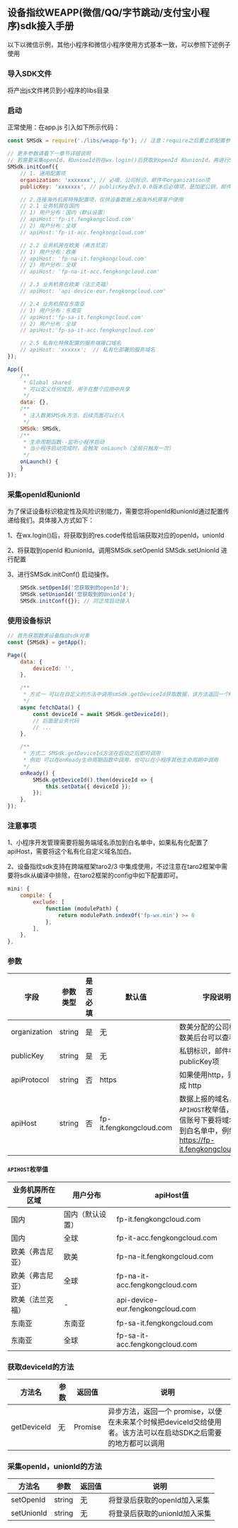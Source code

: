 ## 设备指纹WEAPP(微信/QQ/字节跳动/支付宝小程序)sdk接入手册

以下以微信示例，其他小程序和微信小程序使用方式基本一致，可以参照下述例子使用

### 导入SDK文件
将产出js文件拷贝到小程序的libs目录

### 启动
正常使用：在app.js 引入如下所示代码：

```javascript
const SMSdk = require('./libs/weapp-fp'); // 注意：require之后要立即配置参数并启动

// 更多参数请看下一章节详细说明
// 若需要采集openId，和unionId则在wx.login()后获取到openId 和unionId。再进行SMSdk.initConf() 启动操作。
SMSdk.initConf({
    // 1. 通用配置项
    organization: 'xxxxxxx', // 必填，公司标识，邮件中organization项
    publicKey: 'xxxxxxx', // publicKey是v3.0.0版本后必填项，是加密公钥，邮件中publicKey项

    // 2.连接海外机房特殊配置项，仅供设备数据上报海外机房客户使用
    // 2.1 业务机房在国内
    // 1) 用户分布：国内（默认设置）
    // apiHost:'fp-it.fengkongcloud.com'
    // 2) 用户分布：全球
    // apiHost:'fp-it-acc.fengkongcloud.com'

    // 2.2 业务机房在欧美（弗吉尼亚）
    // 1) 用户分布：欧美
    // apiHost: 'fp-na-it.fengkongcloud.com'
    // 2) 用户分布：全球
    // apiHost: 'fp-na-it-acc.fengkongcloud.com'

    // 2.3 业务机房在欧美（法兰克福）
    // apiHost: 'api-device-eur.fengkongcloud.com'

    // 2.4 业务机房在东南亚
    // 1) 用户分布：东南亚
    // apiHost:'fp-sa-it.fengkongcloud.com'
    // 2) 用户分布：全球
    // apiHost:'fp-sa-it-acc.fengkongcloud.com'

    // 2.5 私有化特殊配置的服务端接口域名
    // apiHost: 'xxxxxx';  // 私有化部署的服务域名
});

App({
    /**
     * Global shared
     * 可以定义任何成员，用于在整个应用中共享
     */
    data: {},
    /**
     * 注入数美SMSdk方法，后续页面可以引入
     */
    SMSdk: SMSdk,
    /**
     * 生命周期函数--监听小程序启动
     * 当小程序启动完成时，会触发 onLaunch（全局只触发一次）
     */
    onLaunch() {
    }
});
```
### 采集openId和unionId
为了保证设备标识稳定性及风险识别能力，需要您将openId和unionId通过配置传递给我们。具体接入方式如下：

1、在wx.login()后，将获取到的res.code传给后端获取对应的openId，unionId

2、将获取到openId 和unionId。调用SMSdk.setOpenId SMSdk.setUnionId 进行配置

3、进行SMSdk.initConf() 启动操作。

```javascript
    SMSdk.setOpenId('您获取到的openId');
    SMSdk.setUnionId('您获取到的UnionId');
    SMSdk.initConf({}); // 同正常启动接入
```

### 使用设备标识

```javascript
// 首先获取数美设备指纹sdk对象
const {SMSdk} = getApp();

Page({
    data: {
        deviceId: '',
    },

    /**
     * 方式一 可以在自定义的方法中调用smSdk.getDeviceId获取数据，该方法返回一个Promise对象，所以可以通过async/await语法获取设备指纹
     */
    async fetchData() {
        const deviceId = await SMSdk.getDeviceId();
        // 后面是业务代码
        // ...
    },

    /**
     * 方式二 SMSdk.getDeviceId方法在启动之后即可调用
     * 例如 可以在onReady生命周期函数中调用，也可以在小程序其他生命周期中调用
     */
    onReady() {
        SMSdk.getDeviceId().then(deviceId => {
            this.setData({ deviceId });
        });
    },
});
```

### 注意事项
1、小程序开发管理需要将服务端域名添加到白名单中，如果私有化配置了apiHost，需要将这个私有化自定义域名加白。

2、设备指纹sdk支持在跨端框架taro2/3 中集成使用，不过注意在taro2框架中需要将sdk从编译中排除，在taro2框架的config中如下配置即可。
```javascript
mini: {
    compile: {
        exclude: [
            function (modulePath) {
                return modulePath.indexOf('fp-wx.min') >= 0
            },
        ],
    },
},
```

### 参数

| **字段** | **参数类型**  | **是否必填** | **默认值** | **字段说明** |
| -- | -- | -- | -- | -- |
| organization | string | 是 | 无 | 数美分配的公司标识，数美后台可以查看看 |
| publicKey | string | 是 | 无 | 私钥标识，邮件中publicKey项 |
| apiProtocol | string  | 否 | https | 如果使用http，则设置成 http |
| apiHost  | string  | 否 | fp-it.fengkongcloud.com  | 数据上报的域名，详见`APIHOST`枚举值，然后微信账号下要将域名设置到白名单中，例如 https://fp-it.fengkongcloud.com/  |

#### `APIHOST`枚举值

| **业务机房所在区域** | **用户分布**  | **apiHost值** |
| -- | -- | -- |
| 国内 | 国内（默认设置） | fp-it.fengkongcloud.com |
| 国内 | 全球 | fp-it-acc.fengkongcloud.com |
| 欧美（弗吉尼亚）| 欧美 | fp-na-it.fengkongcloud.com |
| 欧美（弗吉尼亚）| 全球 | fp-na-it-acc.fengkongcloud.com |
| 欧美（法兰克福）| - | api-device-eur.fengkongcloud.com |
| 东南亚 | 东南亚 | fp-sa-it.fengkongcloud.com |
| 东南亚 | 全球 | fp-sa-it-acc.fengkongcloud.com |

### 获取deviceId的方法

| **方法名** | **参数** | **返回值**  | **说明** |
| -- | -- | -- | -- |
| getDeviceId | 无 | Promise | 异步方法，返回一个 promise，以便在未来某个时候把deviceId交给使用者。该方法可以在启动SDK之后需要的地方都可以调用 |

### 采集openId，unionId的方法

| **方法名** | **参数** | **返回值**  | **说明** |
| -- | -- | -- | -- |
| setOpenId | string | 无 | 将登录后获取的openId加入采集 |
| setUnionId | string | 无 | 将登录后获取的unionId加入采集 |
